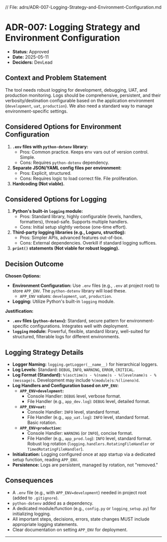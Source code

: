 // File: adrs/ADR-007-Logging-Strategy-and-Environment-Configuration.md
# ADR-007: Logging Strategy and Environment Configuration

*   **Status:** Approved
*   **Date:** 2025-05-11
*   **Deciders:** DevLead

## Context and Problem Statement

The tool needs robust logging for development, debugging, UAT, and production monitoring. Logs should be comprehensive, persistent, and their verbosity/destination configurable based on the application environment (`development`, `uat`, `production`). We also need a standard way to manage environment-specific settings.

## Considered Options for Environment Configuration

1.  **`.env` files with `python-dotenv` library:**
    *   Pros: Common practice. Keeps env vars out of version control. Simple.
    *   Cons: Requires `python-dotenv` dependency.
2.  **Separate JSON/YAML config files per environment:**
    *   Pros: Explicit, structured.
    *   Cons: Requires logic to load correct file. File proliferation.
3.  **Hardcoding (Not viable).**

## Considered Options for Logging

1.  **Python's built-in `logging` module:**
    *   Pros: Standard library, highly configurable (levels, handlers, formatters), thread-safe. Supports multiple handlers.
    *   Cons: Initial setup slightly verbose (one-time effort).
2.  **Third-party logging libraries (e.g., Loguru, structlog):**
    *   Pros: Simpler APIs, advanced features out-of-box.
    *   Cons: External dependencies. Overkill if standard logging suffices.
3.  **`print()` statements (Not viable for robust logging).**

## Decision Outcome

**Chosen Options:**

*   **Environment Configuration:** Use `.env` files (e.g., `.env` at project root) to store `APP_ENV`. The `python-dotenv` library will load these.
    *   `APP_ENV` values: `development`, `uat`, `production`.
*   **Logging:** Utilize Python's built-in `logging` module.

**Justification:**
*   **`.env` files (`python-dotenv`):** Standard, secure pattern for environment-specific configurations. Integrates well with deployment.
*   **`logging` module:** Powerful, flexible, standard library, well-suited for structured, filterable logs for different environments.

## Logging Strategy Details

*   **Logger Naming:** `logging.getLogger(__name__)` for hierarchical loggers.
*   **Log Levels:** Standard: `DEBUG`, `INFO`, `WARNING`, `ERROR`, `CRITICAL`.
*   **Log Format (Standard):** `%(asctime)s - %(name)s - %(levelname)s - %(message)s`. Development may include `%(module)s:%(lineno)d`.
*   **Log Handlers and Configuration based on `APP_ENV`:**
    *   **`APP_ENV=development`:**
        *   Console Handler: `DEBUG` level, verbose format.
        *   File Handler (e.g., `app_dev.log`): `DEBUG` level, detailed format.
    *   **`APP_ENV=uat`:**
        *   Console Handler: `INFO` level, standard format.
        *   File Handler (e.g., `app_uat.log`): `INFO` level, standard format. Basic rotation.
    *   **`APP_ENV=production`:**
        *   Console Handler: `WARNING` (or `INFO`), concise format.
        *   File Handler (e.g., `app_prod.log`): `INFO` level, standard format. Robust log rotation (`logging.handlers.RotatingFileHandler` or `TimedRotatingFileHandler`).
*   **Initialization:** Logging configured once at app startup via a dedicated setup function, reading `APP_ENV`.
*   **Persistence:** Logs are persistent, managed by rotation, not "removed."

## Consequences

*   A `.env` file (e.g., with `APP_ENV=development`) needed in project root (added to `.gitignore`).
*   `python-dotenv` added as a dependency.
*   A dedicated module/function (e.g., `config.py` or `logging_setup.py`) for initializing logging.
*   All important steps, decisions, errors, state changes MUST include appropriate logging statements.
*   Clear documentation on setting `APP_ENV` for deployment.

---